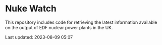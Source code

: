 # Nuke Watch

This repository includes code for retrieving the latest information available on the output of EDF nuclear power plants in the UK.

Last updated: 2023-08-09 05:07